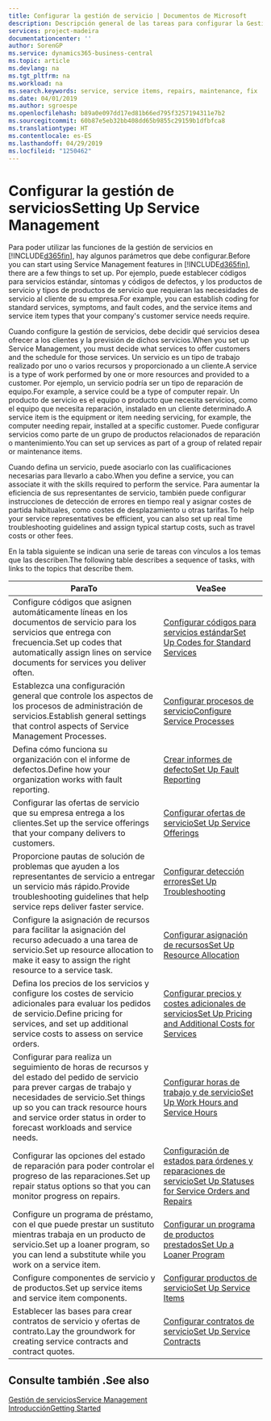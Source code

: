 ```yaml
---
title: Configurar la gestión de servicio | Documentos de Microsoft
description: Descripción general de las tareas para configurar la Gestión de servicios para adaptarla a la forma en que sus organizaciones gestionan sus servicios.
services: project-madeira
documentationcenter: ''
author: SorenGP
ms.service: dynamics365-business-central
ms.topic: article
ms.devlang: na
ms.tgt_pltfrm: na
ms.workload: na
ms.search.keywords: service, service items, repairs, maintenance, fix
ms.date: 04/01/2019
ms.author: sgroespe
ms.openlocfilehash: b89a0e097dd17ed81b66ed795f3257194311e7b2
ms.sourcegitcommit: 60b87e5eb32bb408dd65b9855c29159b1dfbfca8
ms.translationtype: HT
ms.contentlocale: es-ES
ms.lasthandoff: 04/29/2019
ms.locfileid: "1250462"
---
```

# <a name="setting-up-service-management"></a><span data-ttu-id="da9c3-103">Configurar la gestión de servicios</span><span class="sxs-lookup"><span data-stu-id="da9c3-103">Setting Up Service Management</span></span>
<span data-ttu-id="da9c3-104">Para poder utilizar las funciones de la gestión de servicios en [!INCLUDE[d365fin](includes/d365fin_md.md)], hay algunos parámetros que debe configurar.</span><span class="sxs-lookup"><span data-stu-id="da9c3-104">Before you can start using Service Management features in [!INCLUDE[d365fin](includes/d365fin_md.md)], there are a few things to set up.</span></span> <span data-ttu-id="da9c3-105">Por ejemplo, puede establecer códigos para servicios estándar, síntomas y códigos de defectos, y los productos de servicio y tipos de productos de servicio que requieran las necesidades de servicio al cliente de su empresa.</span><span class="sxs-lookup"><span data-stu-id="da9c3-105">For example, you can establish coding for standard services, symptoms, and fault codes, and the service items and service item types that your company's customer service needs require.</span></span>  

<span data-ttu-id="da9c3-106">Cuando configure la gestión de servicios, debe decidir qué servicios desea ofrecer a los clientes y la previsión de dichos servicios.</span><span class="sxs-lookup"><span data-stu-id="da9c3-106">When you set up Service Management, you must decide what services to offer customers and the schedule for those services.</span></span> <span data-ttu-id="da9c3-107">Un servicio es un tipo de trabajo realizado por uno o varios recursos y proporcionado a un cliente.</span><span class="sxs-lookup"><span data-stu-id="da9c3-107">A service is a type of work performed by one or more resources and provided to a customer.</span></span> <span data-ttu-id="da9c3-108">Por ejemplo, un servicio podría ser un tipo de reparación de equipo.</span><span class="sxs-lookup"><span data-stu-id="da9c3-108">For example, a service could be a type of computer repair.</span></span> <span data-ttu-id="da9c3-109">Un producto de servicio es el equipo o producto que necesita servicios, como el equipo que necesita reparación, instalado en un cliente determinado.</span><span class="sxs-lookup"><span data-stu-id="da9c3-109">A service item is the equipment or item needing servicing, for example, the computer needing repair, installed at a specific customer.</span></span> <span data-ttu-id="da9c3-110">Puede configurar servicios como parte de un grupo de productos relacionados de reparación o mantenimiento.</span><span class="sxs-lookup"><span data-stu-id="da9c3-110">You can set up services as part of a group of related repair or maintenance items.</span></span>  
  
<span data-ttu-id="da9c3-111">Cuando defina un servicio, puede asociarlo con las cualificaciones necesarias para llevarlo a cabo.</span><span class="sxs-lookup"><span data-stu-id="da9c3-111">When you define a service, you can associate it with the skills required to perform the service.</span></span> <span data-ttu-id="da9c3-112">Para aumentar la eficiencia de sus representantes de servicio, también puede configurar instrucciones de detección de errores en tiempo real y asignar costes de partida habituales, como costes de desplazamiento u otras tarifas.</span><span class="sxs-lookup"><span data-stu-id="da9c3-112">To help your service representatives be efficient, you can also set up real time troubleshooting guidelines and assign typical startup costs, such as travel costs or other fees.</span></span>  

<span data-ttu-id="da9c3-113">En la tabla siguiente se indican una serie de tareas con vínculos a los temas que las describen.</span><span class="sxs-lookup"><span data-stu-id="da9c3-113">The following table describes a sequence of tasks, with links to the topics that describe them.</span></span>  
  
| <span data-ttu-id="da9c3-114">Para</span><span class="sxs-lookup"><span data-stu-id="da9c3-114">To</span></span> | <span data-ttu-id="da9c3-115">Vea</span><span class="sxs-lookup"><span data-stu-id="da9c3-115">See</span></span> |
| --- | --- |
| <span data-ttu-id="da9c3-116">Configure códigos que asignen automáticamente líneas en los documentos de servicio para los servicios que entrega con frecuencia.</span><span class="sxs-lookup"><span data-stu-id="da9c3-116">Set up codes that automatically assign lines on service documents for services you deliver often.</span></span> |[<span data-ttu-id="da9c3-117">Configurar códigos para servicios estándar</span><span class="sxs-lookup"><span data-stu-id="da9c3-117">Set Up Codes for Standard Services</span></span>](service-how-setup-service-coding.md)|
| <span data-ttu-id="da9c3-118">Establezca una configuración general que controle los aspectos de los procesos de administración de servicios.</span><span class="sxs-lookup"><span data-stu-id="da9c3-118">Establish general settings that control aspects of Service Management Processes.</span></span>|[<span data-ttu-id="da9c3-119">Configurar procesos de servicio</span><span class="sxs-lookup"><span data-stu-id="da9c3-119">Configure Service Processes</span></span>](service-setup-service-processes.md)|
| <span data-ttu-id="da9c3-120">Defina cómo funciona su organización con el informe de defectos.</span><span class="sxs-lookup"><span data-stu-id="da9c3-120">Define how your organization works with fault reporting.</span></span> |[<span data-ttu-id="da9c3-121">Crear informes de defecto</span><span class="sxs-lookup"><span data-stu-id="da9c3-121">Set Up Fault Reporting</span></span>](service-how-setup-fault-reporting.md) |
| <span data-ttu-id="da9c3-122">Configurar las ofertas de servicio que su empresa entrega a los clientes.</span><span class="sxs-lookup"><span data-stu-id="da9c3-122">Set up the service offerings that your company delivers to customers.</span></span>|[<span data-ttu-id="da9c3-123">Configurar ofertas de servicio</span><span class="sxs-lookup"><span data-stu-id="da9c3-123">Set Up Service Offerings</span></span>](service-how-setup-service-offerings.md)|
| <span data-ttu-id="da9c3-124">Proporcione pautas de solución de problemas que ayuden a los representantes de servicio a entregar un servicio más rápido.</span><span class="sxs-lookup"><span data-stu-id="da9c3-124">Provide troubleshooting guidelines that help service reps deliver faster service.</span></span> |[<span data-ttu-id="da9c3-125">Configurar detección errores</span><span class="sxs-lookup"><span data-stu-id="da9c3-125">Set Up Troubleshooting</span></span>](service-how-setup-troubleshooting.md) |
| <span data-ttu-id="da9c3-126">Configure la asignación de recursos para facilitar la asignación del recurso adecuado a una tarea de servicio.</span><span class="sxs-lookup"><span data-stu-id="da9c3-126">Set up resource allocation to make it easy to assign the right resource to a service task.</span></span> |[<span data-ttu-id="da9c3-127">Configurar asignación de recursos</span><span class="sxs-lookup"><span data-stu-id="da9c3-127">Set Up Resource Allocation</span></span>](service-how-setup-resource-allocation.md) |
| <span data-ttu-id="da9c3-128">Defina los precios de los servicios y configure los costes de servicio adicionales para evaluar los pedidos de servicio.</span><span class="sxs-lookup"><span data-stu-id="da9c3-128">Define pricing for services, and set up additional service costs to assess on service orders.</span></span> |[<span data-ttu-id="da9c3-129">Configurar precios y costes adicionales de servicios</span><span class="sxs-lookup"><span data-stu-id="da9c3-129">Set Up Pricing and Additional Costs for Services</span></span>](service-how-setup-service-costs-pricing.md)|
| <span data-ttu-id="da9c3-130">Configurar para realiza un seguimiento de horas de recursos y del estado del pedido de servicio para prever cargas de trabajo y necesidades de servicio.</span><span class="sxs-lookup"><span data-stu-id="da9c3-130">Set things up so you can track resource hours and service order status in order to forecast workloads and service needs.</span></span>|[<span data-ttu-id="da9c3-131">Configurar horas de trabajo y de servicio</span><span class="sxs-lookup"><span data-stu-id="da9c3-131">Set Up Work Hours and Service Hours</span></span>](service-how-setup-work-service-hours.md)|
| <span data-ttu-id="da9c3-132">Configurar las opciones del estado de reparación para poder controlar el progreso de las reparaciones.</span><span class="sxs-lookup"><span data-stu-id="da9c3-132">Set up repair status options so that you can monitor progress on repairs.</span></span> | [<span data-ttu-id="da9c3-133">Configuración de estados para órdenes y reparaciones de servicio</span><span class="sxs-lookup"><span data-stu-id="da9c3-133">Set Up Statuses for Service Orders and Repairs</span></span>](service-order-repair-status.md)|
| <span data-ttu-id="da9c3-134">Configure un programa de préstamo, con el que puede prestar un sustituto mientras trabaja en un producto de servicio.</span><span class="sxs-lookup"><span data-stu-id="da9c3-134">Set up a loaner program, so you can lend a substitute while you work on a service item.</span></span> |[<span data-ttu-id="da9c3-135">Configurar un programa de productos prestados</span><span class="sxs-lookup"><span data-stu-id="da9c3-135">Set Up a Loaner Program</span></span>](service-how-setup-loaner-program.md) |
| <span data-ttu-id="da9c3-136">Configure componentes de servicio y de productos.</span><span class="sxs-lookup"><span data-stu-id="da9c3-136">Set up service items and service item components.</span></span> |[<span data-ttu-id="da9c3-137">Configurar productos de servicio</span><span class="sxs-lookup"><span data-stu-id="da9c3-137">Set Up Service Items</span></span>](service-how-setup-service-items.md) |
| <span data-ttu-id="da9c3-138">Establecer las bases para crear contratos de servicio y ofertas de contrato.</span><span class="sxs-lookup"><span data-stu-id="da9c3-138">Lay the groundwork for creating service contracts and contract quotes.</span></span> |[<span data-ttu-id="da9c3-139">Configurar contratos de servicio</span><span class="sxs-lookup"><span data-stu-id="da9c3-139">Set Up Service Contracts</span></span>](service-how-setup-service-contracts.md) |

## <a name="see-also"></a><span data-ttu-id="da9c3-140">Consulte también .</span><span class="sxs-lookup"><span data-stu-id="da9c3-140">See also</span></span>
[<span data-ttu-id="da9c3-141">Gestión de servicios</span><span class="sxs-lookup"><span data-stu-id="da9c3-141">Service Management</span></span>](service-service.md)  
[<span data-ttu-id="da9c3-142">Introducción</span><span class="sxs-lookup"><span data-stu-id="da9c3-142">Getting Started</span></span>](product-get-started.md)  
